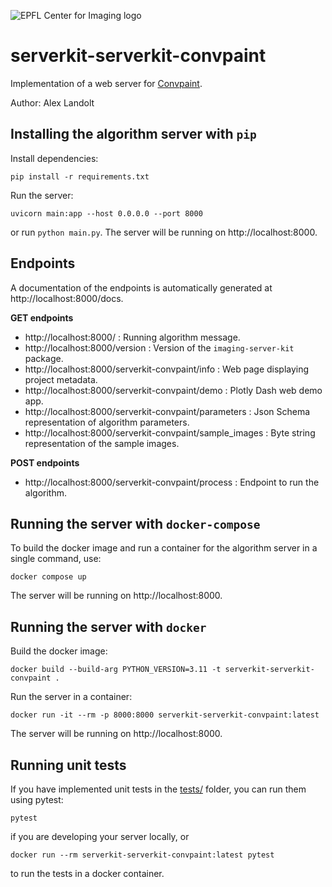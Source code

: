 ![EPFL Center for Imaging logo](https://imaging.epfl.ch/resources/logo-for-gitlab.svg)
# serverkit-serverkit-convpaint

Implementation of a web server for [Convpaint](https://github.com/guiwitz/napari-convpaint).

Author: Alex Landolt

## Installing the algorithm server with `pip`

Install dependencies:

```
pip install -r requirements.txt
```

Run the server:

```
uvicorn main:app --host 0.0.0.0 --port 8000
```

or run `python main.py`. The server will be running on http://localhost:8000.

## Endpoints

A documentation of the endpoints is automatically generated at http://localhost:8000/docs.

**GET endpoints**

- http://localhost:8000/ : Running algorithm message.
- http://localhost:8000/version : Version of the `imaging-server-kit` package.
- http://localhost:8000/serverkit-convpaint/info : Web page displaying project metadata.
- http://localhost:8000/serverkit-convpaint/demo : Plotly Dash web demo app.
- http://localhost:8000/serverkit-convpaint/parameters : Json Schema representation of algorithm parameters.
- http://localhost:8000/serverkit-convpaint/sample_images : Byte string representation of the sample images.

**POST endpoints**

- http://localhost:8000/serverkit-convpaint/process : Endpoint to run the algorithm.

## Running the server with `docker-compose`

To build the docker image and run a container for the algorithm server in a single command, use:

```
docker compose up
```

The server will be running on http://localhost:8000.

## Running the server with `docker`

Build the docker image:

```
docker build --build-arg PYTHON_VERSION=3.11 -t serverkit-serverkit-convpaint .
```

Run the server in a container:

```
docker run -it --rm -p 8000:8000 serverkit-serverkit-convpaint:latest
```

The server will be running on http://localhost:8000.

## Running unit tests

If you have implemented unit tests in the [tests/](./tests/) folder, you can run them using pytest:

```
pytest
```

if you are developing your server locally, or

```
docker run --rm serverkit-serverkit-convpaint:latest pytest
```

to run the tests in a docker container.

<!-- ## Sample images provenance -->

<!-- Fill if necessary. -->
